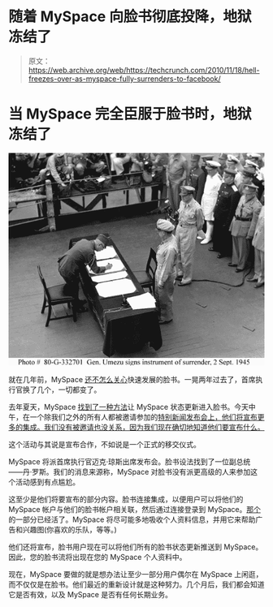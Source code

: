 # 随着 MySpace 向脸书彻底投降，地狱冻结了

> 原文：<https://web.archive.org/web/https://techcrunch.com/2010/11/18/hell-freezes-over-as-myspace-fully-surrenders-to-facebook/>

# 当 MySpace 完全臣服于脸书时，地狱冻结了

![](img/b2d0c29d4a657231906d1bf0cdddf81f.png)

就在几年前，MySpace [还不怎么关心](https://web.archive.org/web/20230213063001/https://techcrunch.com/2008/11/06/liveblogging-myspaces-chris-dewolfe-and-warner-musics-edgar-bronfman-at-web20-music-music-music-and-money/)快速发展的脸书。一晃两年过去了，首席执行官换了几个，一切都变了。

去年夏天，MySpace [找到了一种方法](https://web.archive.org/web/20230213063001/https://techcrunch.com/2010/08/30/myspace-tries-to-pollute-facebooks-stream/)让 MySpace 状态更新进入脸书。今天中午，在一个除我们之外的所有人都被邀请参加的[特别新闻发布会上，他们将宣布更多的集成。我们没有被邀请也没关系，因为我们现在确切地知道他们要宣布什么。](https://web.archive.org/web/20230213063001/http://www.businessinsider.com/facebook-and-myspace-schedule-joint-announcement-for-thursday-2010-11)

这个活动与其说是宣布合作，不如说是一个正式的移交仪式。

MySpace 将派首席执行官迈克·琼斯出席发布会。脸书设法找到了一位副总统——丹·罗斯。我们的消息来源称，MySpace 对脸书没有派更高级的人来参加这个活动感到有点尴尬。

这至少是他们将要宣布的部分内容。脸书连接集成，以便用户可以将他们的 MySpace 帐户与他们的脸书帐户相关联，然后通过连接登录到 MySpace。[那个](https://web.archive.org/web/20230213063001/http://www.myspace.com/signup)的一部分已经活了。MySpace 将尽可能多地吸收个人资料信息，并用它来帮助广告和兴趣图(你喜欢的乐队，等等。)

他们还将宣布，脸书用户现在可以将他们所有的脸书状态更新推送到 MySpace。因此，您的脸书流将出现在您的 MySpace 个人资料中。

现在，MySpace 要做的就是想办法让至少一部分用户偶尔在 MySpace 上闲逛，而不仅仅是在脸书。他们最近的重新设计就是这种努力。几个月后，我们都会知道它是否有效，以及 MySpace 是否有任何长期业务。